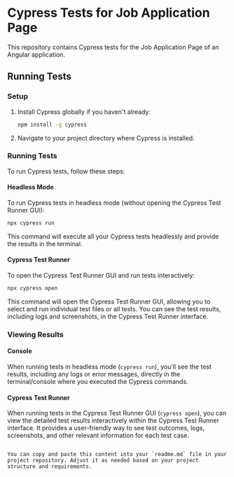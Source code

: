 
# Cypress Tests for Job Application Page

This repository contains Cypress tests for the Job Application Page of an Angular application.

## Running Tests

### Setup

1. Install Cypress globally if you haven't already:

   ```bash
   npm install -g cypress
   ```

2. Navigate to your project directory where Cypress is installed.

### Running Tests

To run Cypress tests, follow these steps:

#### Headless Mode

To run Cypress tests in headless mode (without opening the Cypress Test Runner GUI):

```bash
npx cypress run
```

This command will execute all your Cypress tests headlessly and provide the results in the terminal.

#### Cypress Test Runner

To open the Cypress Test Runner GUI and run tests interactively:

```bash
npx cypress open
```

This command will open the Cypress Test Runner GUI, allowing you to select and run individual test files or all tests. You can see the test results, including logs and screenshots, in the Cypress Test Runner interface.

### Viewing Results

#### Console

When running tests in headless mode (`cypress run`), you'll see the test results, including any logs or error messages, directly in the terminal/console where you executed the Cypress commands.

#### Cypress Test Runner

When running tests in the Cypress Test Runner GUI (`cypress open`), you can view the detailed test results interactively within the Cypress Test Runner interface. It provides a user-friendly way to see test outcomes, logs, screenshots, and other relevant information for each test case.
```

You can copy and paste this content into your `readme.md` file in your project repository. Adjust it as needed based on your project structure and requirements.